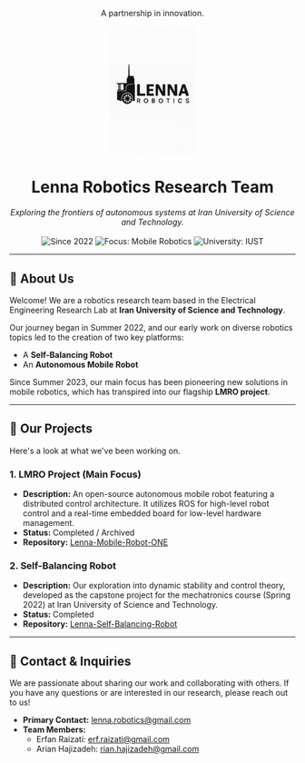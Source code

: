 <p align="center">
  A partnership in innovation.
</p>
<p align="center">
  <img src="https://github.com/Lenna-Robotics-Research-Lab/.github/blob/main/profile/images/Lenna%20Logo%202%20wb.png" alt="Lenna Robotics Logo" width="150"/>
</p>
<h1 align="center">
  Lenna Robotics Research Team
</h1>

<p align="center">
  <em>Exploring the frontiers of autonomous systems at Iran University of Science and Technology.</em>
  <br />
  <br />
  <img src="https://img.shields.io/badge/Since-2022-blue" alt="Since 2022">
  <img src="https://img.shields.io/badge/Focus-Mobile_Robotics-green" alt="Focus: Mobile Robotics">
  <img src="https://img.shields.io/badge/University-IUST-red" alt="University: IUST">
</p>

---

## 🤖 About Us

Welcome! We are a robotics research team based in the Electrical Engineering Research Lab at **Iran University of Science and Technology**.

Our journey began in Summer 2022, and our early work on diverse robotics topics led to the creation of two key platforms:
-   A **Self-Balancing Robot**
-   An **Autonomous Mobile Robot**

Since Summer 2023, our main focus has been pioneering new solutions in mobile robotics, which has transpired into our flagship **LMRO project**.

---

## 🚀 Our Projects

Here's a look at what we've been working on.

### 1. LMRO Project (Main Focus)
* **Description:** An open-source autonomous mobile robot featuring a distributed control architecture. It utilizes ROS for high-level robot control and a real-time embedded board for low-level hardware management.
* **Status:** Completed / Archived
* **Repository:** [Lenna-Mobile-Robot-ONE](https://github.com/Lenna-Robotics-Research-Lab/Lenna-Mobile-Robot-ONE)

### 2. Self-Balancing Robot
* **Description:** Our exploration into dynamic stability and control theory, developed as the capstone project for the mechatronics course (Spring 2022) at Iran University of Science and Technology.
* **Status:** Completed
* **Repository:** [Lenna-Self-Balancing-Robot](https://github.com/Lenna-Robotics-Research-Lab/Lenna-Self-Balancing-Robot)

---

## 📧 Contact & Inquiries

We are passionate about sharing our work and collaborating with others. If you have any questions or are interested in our research, please reach out to us!

-   **Primary Contact:** [lenna.robotics@gmail.com](mailto:lenna.robotics@gmail.com)
-   **Team Members:**
    -   Erfan Raizati: [erf.raizati@gmail.com](mailto:erf.raizati@gmail.com)
    -   Arian Hajizadeh: [rian.hajizadeh@gmail.com](mailto:rian.hajizadeh@gmail.com)
